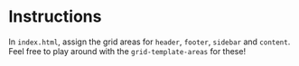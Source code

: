 # Instructions

In `index.html`, assign the grid areas for `header`, `footer`, `sidebar` and `content`. Feel free to play around with the `grid-template-areas` for these!